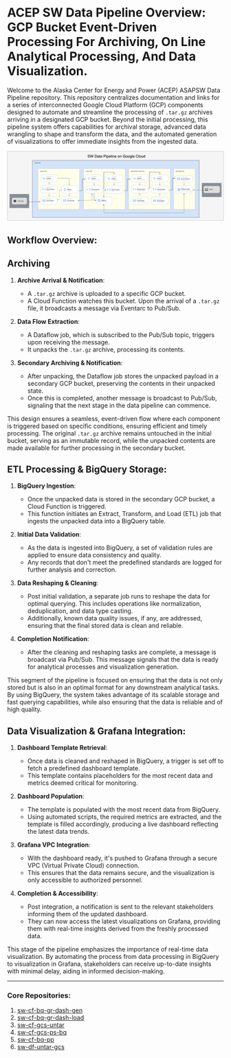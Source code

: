 # ACEP SW Data Pipeline Overview: GCP Bucket Event-Driven Processing For Archiving, On Line Analytical Processing, And Data Visualization.

Welcome to the Alaska Center for Energy and Power (ACEP) ASAPSW Data Pipeline repository. This repository centralizes documentation and links for a series of interconnected Google Cloud Platform (GCP) components designed to automate and streamline the processing of `.tar.gz` archives arriving in a designated GCP bucket. Beyond the initial processing, this pipeline system offers capabilities for archival storage, advanced data wrangling to shape and transform the data, and the automated generation of visualizations to offer immediate insights from the ingested data.

![SW Reference Diagram](diagrams/sw_reference_diagram.png)

## Workflow Overview:

## Archiving

1. **Archive Arrival & Notification**:
    - A `.tar.gz` archive is uploaded to a specific GCP bucket.
    - A Cloud Function watches this bucket. Upon the arrival of a `.tar.gz` file, it broadcasts a message via Eventarc to Pub/Sub.

2. **Data Flow Extraction**:
    - A Dataflow job, which is subscribed to the Pub/Sub topic, triggers upon receiving the message. 
    - It unpacks the `.tar.gz` archive, processing its contents.

3. **Secondary Archiving & Notification**:
    - After unpacking, the Dataflow job stores the unpacked payload in a secondary GCP bucket, preserving the contents in their unpacked state.
    - Once this is completed, another message is broadcast to Pub/Sub, signaling that the next stage in the data pipeline can commence.

This design ensures a seamless, event-driven flow where each component is triggered based on specific conditions, ensuring efficient and timely processing. The original `.tar.gz` archive remains untouched in the initial bucket, serving as an immutable record, while the unpacked contents are made available for further processing in the secondary bucket.


## ETL Processing & BigQuery Storage:

1. **BigQuery Ingestion**:
    - Once the unpacked data is stored in the secondary GCP bucket, a Cloud Function is triggered.
    - This function initiates an Extract, Transform, and Load (ETL) job that ingests the unpacked data into a BigQuery table.

2. **Initial Data Validation**:
    - As the data is ingested into BigQuery, a set of validation rules are applied to ensure data consistency and quality.
    - Any records that don't meet the predefined standards are logged for further analysis and correction.

3. **Data Reshaping & Cleaning**:
    - Post initial validation, a separate job runs to reshape the data for optimal querying. This includes operations like normalization, deduplication, and data type casting.
    - Additionally, known data quality issues, if any, are addressed, ensuring that the final stored data is clean and reliable.

4. **Completion Notification**:
    - After the cleaning and reshaping tasks are complete, a message is broadcast via Pub/Sub. This message signals that the data is ready for analytical processes and visualization generation.

This segment of the pipeline is focused on ensuring that the data is not only stored but is also in an optimal format for any downstream analytical tasks. By using BigQuery, the system takes advantage of its scalable storage and fast querying capabilities, while also ensuring that the data is reliable and of high quality.

## Data Visualization & Grafana Integration:

1. **Dashboard Template Retrieval**:
    - Once data is cleaned and reshaped in BigQuery, a trigger is set off to fetch a predefined dashboard template.
    - This template contains placeholders for the most recent data and metrics deemed critical for monitoring.

2. **Dashboard Population**:
    - The template is populated with the most recent data from BigQuery.
    - Using automated scripts, the required metrics are extracted, and the template is filled accordingly, producing a live dashboard reflecting the latest data trends.

3. **Grafana VPC Integration**:
    - With the dashboard ready, it's pushed to Grafana through a secure VPC (Virtual Private Cloud) connection.
    - This ensures that the data remains secure, and the visualization is only accessible to authorized personnel.

4. **Completion & Accessibility**:
    - Post integration, a notification is sent to the relevant stakeholders informing them of the updated dashboard.
    - They can now access the latest visualizations on Grafana, providing them with real-time insights derived from the freshly processed data.

This stage of the pipeline emphasizes the importance of real-time data visualization. By automating the process from data processing in BigQuery to visualization in Grafana, stakeholders can receive up-to-date insights with minimal delay, aiding in informed decision-making.


---

### Core Repositories:

1. [sw-cf-bq-gr-dash-gen](https://github.com/acep-uaf/sw-cf-bq-gr-dash-gen)
2. [sw-cf-bq-gr-dash-load](https://github.com/acep-uaf/sw-cf-bq-gr-dash-load)
3. [sw-cf-gcs-untar](https://github.com/acep-uaf/sw-cf-gcs-untar)
4. [sw-cf-gcs-ps-bq](https://github.com/acep-uaf/sw-cf-gcs-ps-bq)
5. [sw-cf-bq-pp](https://github.com/acep-uaf/sw-cf-bq-pp)
6. [sw-df-untar-gcs](https://github.com/acep-uaf/sw-df-untar-gcs)
